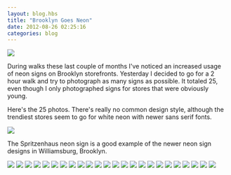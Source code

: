```yaml
---
layout: blog.hbs
title: "Brooklyn Goes Neon"
date: 2012-08-26 02:25:16
categories: blog
---
```


<img src="https://assets.runemadsen.com/blog/neonsigns/neonsigns19.jpg" />

During walks these last couple of months I've noticed an increased usage of neon
signs on Brooklyn storefronts. Yesterday I decided to go for a 2 hour walk and
try to photograph as many signs as possible. It totaled 25, even though I only
photographed signs for stores that were obviously young.

Here's the 25 photos. There's really no common design style, although the
trendiest stores seem to go for white neon with newer sans serif fonts.

<img src="https://assets.runemadsen.com/blog/neonsigns/neonsigns1.jpg" />

The Spritzenhaus neon sign is a good example of the newer neon sign designs in
Williamsburg, Brooklyn.

<img src="https://assets.runemadsen.com/blog/neonsigns/neonsigns2.jpg" />

<img src="https://assets.runemadsen.com/blog/neonsigns/neonsigns3.jpg" />

<img src="https://assets.runemadsen.com/blog/neonsigns/neonsigns4.jpg" />

<img src="https://assets.runemadsen.com/blog/neonsigns/neonsigns5.jpg" />

<img src="https://assets.runemadsen.com/blog/neonsigns/neonsigns6.jpg" />

<img src="https://assets.runemadsen.com/blog/neonsigns/neonsigns7.jpg" />

<img src="https://assets.runemadsen.com/blog/neonsigns/neonsigns8.jpg" />

<img src="https://assets.runemadsen.com/blog/neonsigns/neonsigns9.jpg" />

<img src="https://assets.runemadsen.com/blog/neonsigns/neonsigns10.jpg" />

<img src="https://assets.runemadsen.com/blog/neonsigns/neonsigns11.jpg" />

<img src="https://assets.runemadsen.com/blog/neonsigns/neonsigns12.jpg" />

<img src="https://assets.runemadsen.com/blog/neonsigns/neonsigns13.jpg" />

<img src="https://assets.runemadsen.com/blog/neonsigns/neonsigns14.jpg" />

<img src="https://assets.runemadsen.com/blog/neonsigns/neonsigns15.jpg" />

<img src="https://assets.runemadsen.com/blog/neonsigns/neonsigns16.jpg" />

<img src="https://assets.runemadsen.com/blog/neonsigns/neonsigns17.jpg" />

<img src="https://assets.runemadsen.com/blog/neonsigns/neonsigns18.jpg" />

<img src="https://assets.runemadsen.com/blog/neonsigns/neonsigns19.jpg" />

<img src="https://assets.runemadsen.com/blog/neonsigns/neonsigns20.jpg" />

<img src="https://assets.runemadsen.com/blog/neonsigns/neonsigns21.jpg" />

<img src="https://assets.runemadsen.com/blog/neonsigns/neonsigns22.jpg" />

<img src="https://assets.runemadsen.com/blog/neonsigns/neonsigns23.jpg" />

<img src="https://assets.runemadsen.com/blog/neonsigns/neonsigns24.jpg" />

<img src="https://assets.runemadsen.com/blog/neonsigns/neonsigns25.jpg" />
